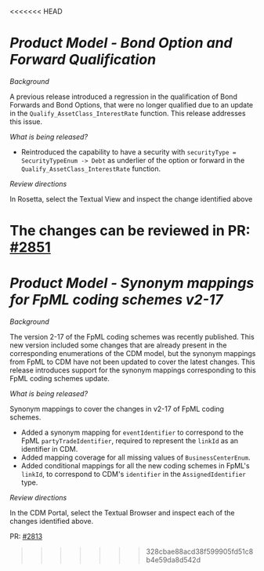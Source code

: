 <<<<<<< HEAD
# _Product Model - Bond Option and Forward Qualification_

_Background_

A previous release introduced a regression in the qualification of Bond Forwards and Bond Options, that were no longer qualified due to an update in the `Qualify_AssetClass_InterestRate` function. This release addresses this issue.

_What is being released?_

- Reintroduced the capability to have a security with `securityType = SecurityTypeEnum -> Debt` as underlier of the option or forward in the `Qualify_AssetClass_InterestRate` function.

_Review directions_

In Rosetta, select the Textual View and inspect the change identified above

The changes can be reviewed in PR: [#2851](https://github.com/finos/common-domain-model/pull/2851)
=======
# _Product Model - Synonym mappings for FpML coding schemes v2-17_

_Background_

The version 2-17 of the FpML coding schemes was recently published. This new version included some changes that are already present in the corresponding enumerations of the CDM model, but the synonym mappings from FpML to CDM have not been updated to cover the latest changes.
This release introduces support for the synonym mappings corresponding to this FpML coding schemes update.

_What is being released?_

Synonym mappings to cover the changes in v2-17 of FpML coding schemes.

- Added a synonym mapping for `eventIdentifier` to correspond to the FpML `partyTradeIdentifier`, required to represent the `linkId` as an identifier in CDM.
- Added mapping coverage for all missing values of `BusinessCenterEnum`.
- Added conditional mappings for all the new coding schemes in FpML's `linkId`, to correspond to CDM's `identifier` in the `AssignedIdentifier` type.

_Review directions_

In the CDM Portal, select the Textual Browser and inspect each of the changes identified above.

PR: [#2813](https://github.com/finos/common-domain-model/pull/2813)
>>>>>>> 328cbae88acd38f599905fd51c8b4e59da8d542d
